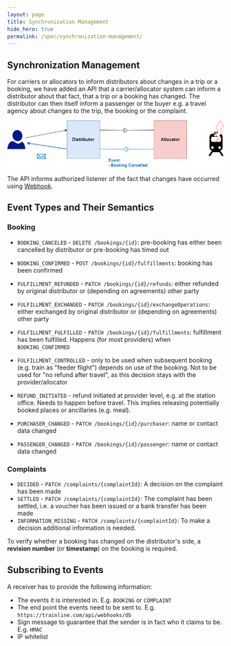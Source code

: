 ```yaml
---
layout: page
title: Synchronization Management
hide_hero: true
permalink: /spec/synchronization-management/
---
```


## Synchronization Management

For carriers or allocators to inform distributors about changes in a trip or a booking, we have added an API that a carrier/allocator system can inform a distributor about that fact, that a trip or a booking has changed. The distributor can then itself inform a passenger or the buyer e.g. a travel agency about changes to the trip, the booking or the complaint.

![Synchronization Management](../images/synchronization-management/synchronization-management.png)

The API informs authorized listener of the fact that changes have occurred using [Webhook](https://en.wikipedia.org/wiki/Webhook).

## Event Types and Their Semantics

### Booking

- `BOOKING_CANCELED` - `DELETE /bookings/{id}`: pre-booking has either been cancelled by distributor or pre-booking has timed out
- `BOOKING_CONFIRMED` - `POST /bookings/{id}/fulfillments`: booking has been confirmed
- `FULFILLMENT_REFUNDED` - `PATCH /bookings/{id}/refunds`: either refunded by original distributor or (depending on agreements) other party
- `FULFILLMENT_EXCHANGED` - `PATCH /bookings/{id}/exchangeOperations`: either exchanged by original distributor or (depending on agreements) other party
- `FULFILLMENT_FULFILLED` - `PATCH /bookings/{id}/fulfillments`: fulfillment has been fulfilled. Happens (for most providers) when `BOOKING_CONFIRMED`
- `FULFILLMENT_CONTROLLED` - only to be used when subsequent booking (e.g. train as "feeder flight") depends on use of the booking. Not to be used for "no refund after travel", as this decision stays with the provider/allocator

- `REFUND_INITIATED` - refund initiated at provider level, e.g. at the station office. Needs to happen before travel. This implies releasing potentially booked places or ancillaries (e.g. meal).

- `PURCHASER_CHANGED` - `PATCH /bookings/{id}/purchaser`: name or contact data changed
- `PASSENGER_CHANGED` - `PATCH /bookings/{id}/passenger`: name or contact data changed

### Complaints

- `DECIDED` - `PATCH /complaints/{complaintId}`: A decision on the complaint has been made
- `SETTLED` - `PATCH /complaints/{complaintId}`: The complaint has been settled, i.e. a voucher has been issued or a bank transfer has been made
- `INFORMATION_MISSING` - `PATCH /complaints/{complaintId}`: To make a decision additional information is needed.

To verify whether a booking has changed on the distributor's side, a **revision number** (or **timestamp**) on the booking is required.

## Subscribing to Events

A receiver has to provide the following information:

- The events it is interested in. E.g. `BOOKING` or `COMPLAINT`
- The end point the events need to be sent to. E.g. `https://trainline.com/api/webhooks/db`
- Sign message to guarantee that the sender is in fact who it claims to be. E.g. `HMAC`
- IP whitelist
